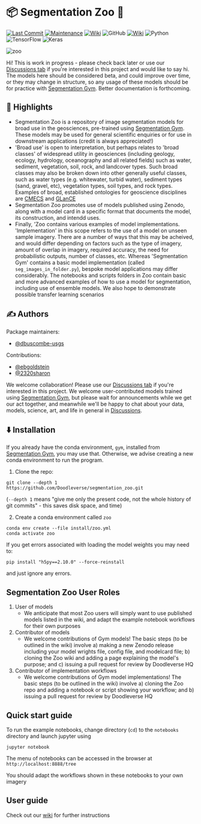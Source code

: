 # :package: Segmentation Zoo :elephant:
[![Last Commit](https://img.shields.io/github/last-commit/Doodleverse/segmentation_zoo)](
https://github.com/Doodleverse/segmentation_zoo/commits/main)
[![Maintenance](https://img.shields.io/badge/Maintained%3F-yes-green.svg)](https://github.com/Doodleverse/segmentation_zoo/graphs/commit-activity)
[![Wiki](https://img.shields.io/badge/wiki-documentation-forestgreen)](https://github.com/Doodleverse/segmentation_zoo/wiki)
![GitHub](https://img.shields.io/github/license/Doodleverse/segmentation_zoo)
[![Wiki](https://img.shields.io/badge/discussion-active-forestgreen)](https://github.com/Doodleverse/segmentation_zoo/discussions)
![Python](https://img.shields.io/badge/python-3670A0?style=for-the-badge&logo=python&logoColor=ffdd54)
![TensorFlow](https://img.shields.io/badge/TensorFlow-%23FF6F00.svg?style=for-the-badge&logo=TensorFlow&logoColor=white)
![Keras](https://img.shields.io/badge/Keras-%23D00000.svg?style=for-the-badge&logo=Keras&logoColor=white)


![zoo](https://user-images.githubusercontent.com/3596509/153691807-1da4d3ba-377b-40af-9891-c469cc6390c1.png)

Hi! This is work in progress - please check back later or use our [Discussions tab](https://github.com/Doodleverse/segmentation_zoo/discussions) if you're interested in this project and would like to say hi. The models here should be considered beta, and could improve over time, or they may change in structure, so any usage of these models should be for practice with [Segmentation Gym](https://github.com/Doodleverse/segmentation_gym). Better documentation is forthcoming.

## :star2: Highlights
* Segmentation Zoo is a repository of image segmentation models for broad use in the geosciences, pre-trained using [Segmentation Gym](https://github.com/Doodleverse/segmentation_gym). These models may be used for general scientific enquiries or for use in downstream applications (credit is always appreciated!)
* 'Broad use' is open to interpretation, but perhaps relates to 'broad classes' of widespread utility in geosciences (including geology, ecology, hydrology, oceanography and all related fields) such as water, sediment, vegetation, soil, rock, and landcover types. Such broad classes may also be broken down into other generally useful classes, such as water types (e.g. whitewater, turbid water), sediment types (sand, gravel, etc), vegetation types, soil types, and rock types. Examples of broad, established ontologies for geoscience disciplines are [CMECS](https://iocm.noaa.gov/standards/cmecs-home.html) and [GLanCE](https://sites.bu.edu/measures/project-methods/land-cover-classification-system/)
* Segmentation Zoo promotes use of models published using Zenodo, along with a model card in a specific format that documents the model, its construction, and intendd uses.
* Finally, 'Zoo contains various examples of model implementations. 'Implementation' in this scope refers to the use of a model on unseen sample imagery. There are a number of ways that this may be acheived, and would differ depending on factors such as the type of imagery, amount of overlap in imagery, required accuracy, the need for probabilistic outputs, number of classes, etc. Whereas 'Segmentation Gym' contains a basic model implementation (called `seg_images_in_folder.py`), bespoke model applications may differ considerably. The notebooks and scripts folders in Zoo contain basic and more advanced examples of how to use a model for segmentation, including use of ensemble models. We also hope to demonstrate possible transfer learning scenarios 

## ✍️ Authors

Package maintainers:
* [@dbuscombe-usgs](https://github.com/dbuscombe-usgs)

Contributions:
* [@ebgoldstein](https://github.com/ebgoldstein)
* [@2320sharon](https://github.com/2320sharon)

We welcome collaboration! Please use our [Discussions tab](https://github.com/Doodleverse/segmentation_zoo/discussions) if you're interested in this project. We welcome user-contributed models trained using [Segmentation Gym](https://github.com/Doodleverse/segmentation_gym), but please wait for announcements while we get our act together, and meanwhile we'll be happy to chat about your data, models, science, art, and life in general in [Discussions](https://github.com/Doodleverse/segmentation_zoo/discussions).


## ⬇️ Installation

If you already have the conda environment, `gym`, installed from [Segmentation Gym](https://github.com/Doodleverse/segmentation_gym), you may use that. Otherwise, we advise creating a new conda environment to run the program.

1. Clone the repo:

```
git clone --depth 1 https://github.com/Doodleverse/segmentation_zoo.git
```

(`--depth 1` means "give me only the present code, not the whole history of git commits" - this saves disk space, and time)

2. Create a conda environment called `zoo`

```
conda env create --file install/zoo.yml
conda activate zoo
```

If you get errors associated with loading the model weights you may need to:

```
pip install "h5py==2.10.0" --force-reinstall
```

and just ignore any errors.

## Segmentation Zoo User Roles

1. User of models
    - We anticipate that most Zoo users will simply want to use published models listed in the wiki, and adapt the example notebook workflows for their own purposes
2. Contributor of models
    - We welcome contributions of Gym models! The basic steps (to be outlined in the wiki) involve a) making a new Zenodo release including your model wrights file, config file, and modelcard file; b) cloning the Zoo wiki and adding a page explaining the model's purpose; and c) issuing a pull request for review by Doodleverse HQ
3. Contributor of implementation workflows
    - We welcome contributions of Gym model implementations! The basic steps (to be outlined in the wiki) involve a) cloning the Zoo repo and adding a notebook or script showing your workflow; and b) issuing a pull request for review by Doodleverse HQ

## Quick start guide

To run the example notebooks, change directory (`cd`) to the `notebooks` directory and launch jupyter using

`jupyter notebook`

The menu of notebooks can be accessed in the browser at `http://localhost:8888/tree`

You should adapt the workflows shown in these notebooks to your own imagery

## User guide

Check out our [wiki](https://github.com/Doodleverse/segmentation_zoo/wiki) for further instructions